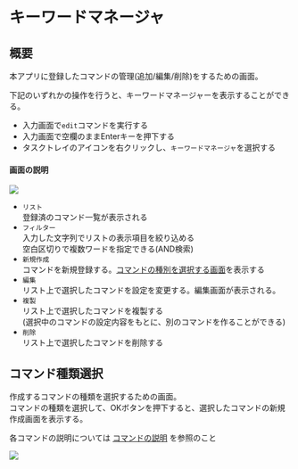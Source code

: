 # キーワードマネージャ

## 概要

本アプリに登録したコマンドの管理(追加/編集/削除)をするための画面。

下記のいずれかの操作を行うと、キーワードマネージャーを表示することができる。

- 入力画面で`edit`コマンドを実行する
- 入力画面で空欄のままEnterキーを押下する
- タスクトレイのアイコンを右クリックし、`キーワードマネージャ`を選択する

#### 画面の説明 

![](../image/keywordmanager.png)

- `リスト`  
登録済のコマンド一覧が表示される
- `フィルター`  
入力した文字列でリストの表示項目を絞り込める  
空白区切りで複数ワードを指定できる(AND検索)
- `新規作成`  
コマンドを新規登録する。[コマンドの種別を選択する画面](#コマンド種類選択)を表示する
- `編集`  
リスト上で選択したコマンドを設定を変更する。編集画面が表示される。
- `複製`  
リスト上で選択したコマンドを複製する  
(選択中のコマンドの設定内容をもとに、別のコマンドを作ることができる)
- `削除`  
リスト上で選択したコマンドを削除する  

## コマンド種類選択

作成するコマンドの種類を選択するための画面。  
コマンドの種類を選択して、OKボタンを押下すると、選択したコマンドの新規作成画面を表示する。

各コマンドの説明については [コマンドの説明](#コマンドの説明) を参照のこと

![](../image/commandtype.png)

